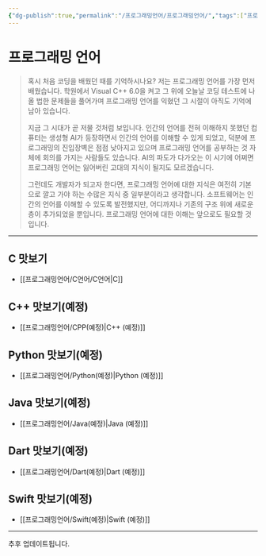 ```yaml
---
{"dg-publish":true,"permalink":"/프로그래밍언어/프로그래밍언어/","tags":["프로그래밍언어"],"created":"2024-02-08T15:40:33.742+09:00","updated":"2024-04-04T17:53:39.009+09:00"}
---
```



# 프로그래밍 언어

> 혹시 처음 코딩을 배웠던 때를 기억하시나요? 저는 프로그래밍 언어를 가장 먼저 배웠습니다. 학원에서 Visual C++ 6.0을 켜고 그 위에 오늘날 코딩 테스트에 나올 법한 문제들을 풀어가며 프로그래밍 언어를 익혔던 그 시절이 아직도 기억에 남아 있습니다.
>
> 지금 그 시대가 곧 저물 것처럼 보입니다. 인간의 언어를 전혀 이해하지 못했던 컴퓨터는 생성형 AI가 등장하면서 인간의 언어를 이해할 수 있게 되었고, 덕분에 프로그래밍의 진입장벽은 점점 낮아지고 있으며 프로그래밍 언어를 공부하는 것 자체에 회의를 가지는 사람들도 있습니다. AI의 파도가 다가오는 이 시기에 어쩌면 프로그래밍 언어는 잃어버린 고대의 지식이 될지도 모르겠습니다.
>
> 그런데도 개발자가 되고자 한다면, 프로그래밍 언어에 대한 지식은 여전히 기본으로 깔고 가야 하는 수많은 지식 중 일부분이라고 생각합니다. 소프트웨어는 인간의 언어를 이해할 수 있도록 발전했지만, 어디까지나 기존의 구조 위에 새로운 층이 추가되었을 뿐입니다. 프로그래밍 언어에 대한 이해는 앞으로도 필요할 것입니다.

---

## C 맛보기
 + [[프로그래밍언어/C언어/C언어\|C]]

## C++ 맛보기(예정)
+ [[프로그래밍언어/CPP(예정)\|C++ (예정)]]

## Python 맛보기(예정)
+ [[프로그래밍언어/Python(예정)\|Python (예정)]]

## Java 맛보기(예정)
+ [[프로그래밍언어/Java(예정)\|Java (예정)]]

## Dart 맛보기(예정)
+ [[프로그래밍언어/Dart(예정)\|Dart (예정)]]

## Swift 맛보기(예정)
+ [[프로그래밍언어/Swift(예정)\|Swift (예정)]]

---

추후 업데이트됩니다.